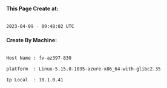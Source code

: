 
   
#### This Page Create at:

```bash

2023-04-09 - 09:48:02 UTC

```

#### Create By Machine:

```bash

Host Name : fv-az397-830

platform  : Linux-5.15.0-1035-azure-x86_64-with-glibc2.35

Ip Local  : 10.1.0.41

```

